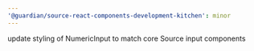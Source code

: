 ```yaml
---
'@guardian/source-react-components-development-kitchen': minor
---
```


update styling of NumericInput to match core Source input components
